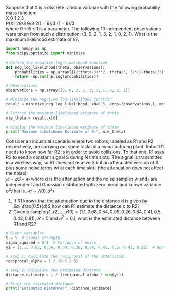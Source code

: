 Suppose that X is a discrete random variable with the following probability mass function:  
X 0 1 2 3  
P(X) 2θ/3 θ/3 2(1 − θ)/3 (1 − θ)/3  
where 0 ≤ θ ≤ 1 is a parameter. The following 10 independent observations were taken from such a distribution: (3, 0, 2, 1, 3, 2, 1, 0, 2, 1). What is the maximum likelihood estimate of θ?.

```python
import numpy as np
from scipy.optimize import minimize

# Define the negative log-likelihood function
def neg_log_likelihood(theta, observations):
    probabilities = np.array([(2*theta/3)**2, theta/3, (2*(1-theta)/3)**2, (1-theta)/3])
    return -np.sum(np.log(probabilities))

# Observations
observations = np.array([3, 0, 2, 1, 3, 2, 1, 0, 2, 1])

# Minimize the negative log-likelihood function
result = minimize(neg_log_likelihood, x0=0.5, args=(observations,), method='BFGS')

# Extract the maximum likelihood estimate of theta
mle_theta = result.x[0]

# Display the maximum likelihood estimate of theta
print("Maximum Likelihood Estimate of θ:", mle_theta)
```
Consider an industrial scenario where two robots, labeled as R1 and R2 respectively, are carrying out some tasks in a manufacturing plant. Robot R1 needs to know how far R2 is in order to avoid collisions. To that end, R1 asks R2 to send a constant signal S during N time slots. The signal is transmitted in a wireless way, so R1 does not receive S but an attenuated version of S plus some noise terms wi at each time slot i (the attenuation does not affect the noise):  
$𝑦𝑖=𝛼𝑆+𝑤𝑖$ where $α$ is the attenuation and the noise samples $w$ and $i$ are independent and Gaussian distributed with zero mean and known variance $σ^2$;that is,  $𝑤𝑖∼𝑁(0,σ^2)$

1. If R1 knows that the attenuation due to the distance d is given by $𝛼=\frac{0.5}{d}$ how can R1 estimate the distance d to R2?
2. Given a sample$(𝑦1,𝑦2,...,𝑦10)=(1.1,0.68,0.54,0.99,0.26,0.84,0.41,0.5,0.42,0.81)$, $𝑆=5$ and $𝜎^2=0.1$, what is the estimated distance between R1 and R2?

```python
# Given variables
S = 5  # Signal strength
sigma_squared = 0.1  # Variance of noise
yi = [1.1, 0.68, 0.54, 0.99, 0.26, 0.84, 0.41, 0.5, 0.42, 0.81]  # Received signal observations

# Step 1: Calculate the reciprocal of the attenuation
reciprocal_alpha = 1 / (0.5 / S)

# Step 2: Calculate the estimated distance
distance_estimate = 1 / (reciprocal_alpha * sum(yi))

# Print the estimated distance
print("Estimated Distance:", distance_estimate)
```